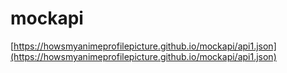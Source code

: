 # mockapi

[https://howsmyanimeprofilepicture.github.io/mockapi/api1.json](https://howsmyanimeprofilepicture.github.io/mockapi/api1.json)
